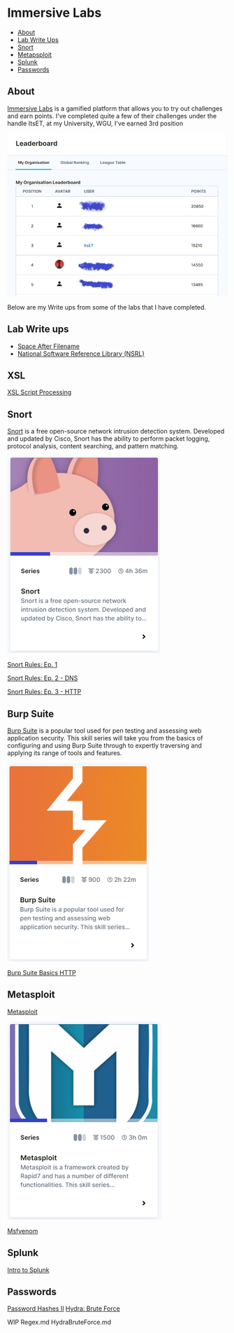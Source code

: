 # Immersive Labs

* [About](#about)
* [Lab Write Ups](#Lab-Write-ups)
* [Snort](#snort)
* [Metapsploit](#metasploit)
* [Splunk](#splunk)
* [Passwords](#passwords)

## About

[Immersive Labs](https://www.immersivelabs.com/) is a gamified platform that allows you to try out challenges and earn points. 
I've completed quite a few of their challenges under the handle ItsET, at my University, WGU, I've earned 3rd position 

![Immersive Labs Leader Board](./images/ILLeaderboard.png)

Below are my Write ups from some of the labs that I have completed.

## Lab Write ups 

- [Space After Filename](./SpaceAfterFilename.md)
- [National Software Reference Library (NSRL)](ImmersiveLabs\NationalSoftwareReferenceLibrary.md)

## XSL
[XSL Script Processing](./XSLScriptProcessing.md)

## Snort

[Snort](https://immersivelabs.online/browse/category/defensive/snort) is a free open-source network intrusion detection system. Developed and updated by Cisco, Snort has the ability to perform packet logging, protocol analysis, content searching, and pattern matching.

![Snort card](./images/SnortLabs.PNG)

[Snort Rules: Ep. 1](./SnortRulesEp1.md)

[Snort Rules: Ep. 2 - DNS](./SnortRulesEp2.md)

[Snort Rules: Ep. 3 - HTTP](./SnortRulesEp2.md)

## Burp Suite

[Burp Suite](https://immersivelabs.online/browse/category/offensive/burp-suite)  is a popular tool used for pen testing and assessing web application security. This skill series will take you from the basics of configuring and using Burp Suite through to expertly traversing and applying its range of tools and features.

![Burp card](./images/BurpLabs.PNG)

[Burp Suite Basics HTTP](./BurpSuiteBasicsHTTP.md)

## Metasploit

[Metasploit](https://immersivelabs.online/browse/category/infrastructure-hacking/metasploit?category=offensive)

![Metaploit card](./images/MetasploitLabs.PNG)

[Msfvenom](./Msfvenom.md)

## Splunk

[Intro to Splunk](./IntroToSplunk.md) 

## Passwords

[Password Hashes II](./PasswordHashesII.md)
[Hydra: Brute Force](./HydraBruteForce.md)


WIP
Regex.md
HydraBruteForce.md